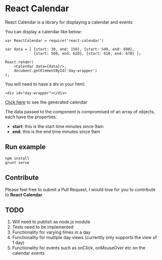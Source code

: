 # React Calendar
React Calendar is a library for displaying a calendar and events

You can display a calendar like below:

```
var ReactCalendar = require('react-calendar')

var data = [ {start: 30, end: 150}, {start: 540, end: 600}, 
             {start: 560, end: 620}, {start: 610, end: 670} ];

React.render(
    <Calendar data={data}/>,
    document.getElementById('day-wrapper')
);

```

You will need to have a div in your html:

```
<div id="day-wrapper"></div>
```

[Click here](https://raw.githubusercontent.com/jooj123/react-calendar/master/examples/calendar.png) to see the generated calendar

The data passed to the component is compromised of an array of objects, each have the properties:
* **start**: this is the start time minutes since 9am
* **end**: this is the end time minutes since 9am


## Run example
```
npm install
grunt serve
```

## Contribute
Please feel free to submit a Pull Request, I would love for you to contribute to **React Calendar**

## TODO
1. Will need to publish as node.js module
2. Tests need to be implemented
3. Functionality for varying times in a day
4. Functionality for multiple day views (currently only supports the view of 1 day)
5. Functionality for events such as onClick, onMouseOver etc on the calendar events
